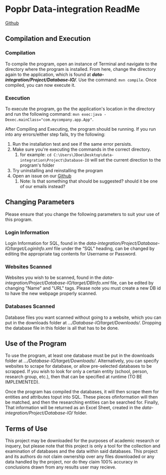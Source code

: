 <!--
ReadMe

Should be documented:
How to compile,
How to execute,
Which parameter(s) can be tweaked (typically, the user / password of the database user),
How to use the project.
>The above is just a reference as I type this out. It will be removed when the ReadMe is satisfactory.
-->

# Popbr Data-integration ReadMe 
[Github](https://github.com/popbr/data-integration)
## Compilation and Execution
### Compilation
To compile the program, open an instance of Terminal and navigate to the directory where the program is installed. From here, change the directory again to the application, which is found at 
***data-integration/Project/Database-IO/***. Use the command: `mvn compile`. Once compiled, you can now execute it.

### Execution
To execute the program, go the the application's location in the directory and run the following command: `mvn exec:java -Dexec.mainClass="com.mycompany.app.App"`.

After Compiling and Executing, the program should be running. If you run into any errors/either step fails, try the following:
1. Run the installation test and see if the same error persists.
2. Make sure you're executing the commands in the correct directory.
    1. for example: `cd C:\Users\JDoe\Desktop\data-integration\Project\Database-IO` will set the current direction to the program's folder
3. Try uninstalling and reinstalling the program
4. Open an issue on our [Github](https://github.com/popbr/data-integration)
    1. Note: Is that something that should be suggested? should it be one of our emails instead?

## Changing Parameters
Please ensure that you change the following parameters to suit your use of this program. 

### Login Information
Login Information for SQL, found in the *data-integration/Project/Database-IO/target/LoginInfo.xml* file under the “SQL” heading, can be changed by editing the appropriate tag contents for Username or Password.

### Websites Scanned
Websites you wish to be scanned, found in the *data-integration/Project/Database-IO/target/DBInfo.xml* file, can be edited by changing "Name" and "URL" tags. Please note you must create a new DB id to have the new webpage properly scanned.

### Databases Scanned
Database files you want scanned without going to a website, which you can put in the downloads folder at *.../Database-IO/target/Downloads/*. Dropping the database file in this folder is all that has to be done. 

## Use of the Program
To use the program, at least one database must be put in the downloads folder at *.../Database-IO/target/Downloads/*. Alternatively, you can specify websites to scrape for database, or allow pre-selected databases to be scrapped. If you wish to look for only a certain entity (school, person, research group, etc.), then that can be specified at runtime (TO BE IMPLEMENTED). 

Once the program has compiled the databases, it will then scrape them for entities and attributes toput into SQL. These pieces ofinformation will then be matched, and then the researching entities can be searched for. Finally, That information will be returned as an Excel Sheet, created in the  *data-integration/Project/Database-IO/* folder. 

## Terms of Use
This project may be downloaded for the purposes of academic research or inquery, but please note that this project is only a tool for the collection and examination of databases and the data within said databases. This project and its authors do not claim ownership over any files downloaded or any data handled by the project, nor do they claim 100% accuracy in conclusions drawn from any results user may recieve.

